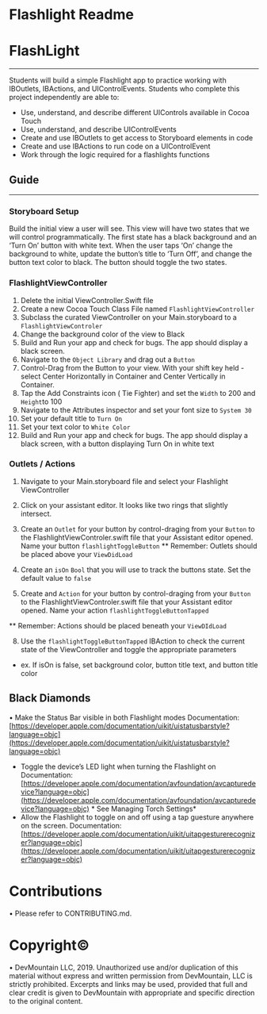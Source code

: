 # Flashlight Readme
# FlashLight
---
Students will build a simple Flashlight app to practice working with IBOutlets, IBActions, and UIControlEvents.
Students who complete this project independently are able to:
* Use, understand, and describe different UIControls available in Cocoa Touch
* Use, understand, and describe UIControlEvents
* Create and use IBOutlets to get access to Storyboard elements in code
* Create and use IBActions to run code on a UIControlEvent
* Work  through the logic required for a flashlights functions


## Guide
---
### Storyboard Setup

Build the initial view a user will see. This view will have two states that we will control programmatically. The first state has a black background and an ‘Turn On’ button with white text. When the user taps ‘On’ change the background to white, update the button’s title to ‘Turn Off’, and change the button text color to black. The button should toggle the two states.

### FlashlightViewController

1. Delete the initial ViewController.Swift file
2. Create a new Cocoa Touch Class File named `FlashlightViewController`
3. Subclass the curated ViewController on your Main.storyboard to a `FlashlightViewControler`
4. Change the background color of the view to Black
5. Build and Run your app and check for bugs. The app should display a black screen.
6. Navigate to the `Object Library` and drag out a `Button`
7. Control-Drag from the Button to your view. With your shift key held - select Center Horizontally in Container and Center Vertically in Container.
8. Tap the Add Constraints icon ( Tie Fighter) and set the `Width` to 200 and `Height`to 100
9. Navigate to the Attributes inspector and set your font size to `System 30`
10. Set your default title to `Turn On`
11. Set your text color to `White Color`
12. Build and Run your app and check for bugs. The app should display a black screen, with a button displaying Turn On in white text
  
### Outlets / Actions

1. Navigate to your Main.storyboard file and select your Flashlight ViewController 
2. Click on your assistant editor. It looks like two rings that slightly intersect.
3. Create an `Outlet` for your button by control-draging from your `Button` to the FlashlightViewControler.swift file that your Assistant editor opened. Name your button `flashlightToggleButton`
** Remember: Outlets should be placed above your `ViewDidLoad`

5. Create an `isOn`  `Bool` that you will use to track the buttons state. Set the default value to `false`
6. Create and `Action` for your button by control-draging from your `Button` to the FlashlightViewControler.swift file that your Assistant editor opened. Name your action `flashlightToggleButtonTapped`

** Remember: Actions should be placed beneath your `ViewDIdLoad`

8. Use the  `flashlightToggleButtonTapped` IBAction to check the current state of the ViewController and toggle the appropriate parameters
* ex. If isOn is false, set background color, button title text, and button title color


## Black Diamonds
• Make the Status Bar visible in both Flashlight modes Documentation:  [https://developer.apple.com/documentation/uikit/uistatusbarstyle?language=objc](https://developer.apple.com/documentation/uikit/uistatusbarstyle?language=objc) 
* Toggle the device’s LED light when turning the Flashlight on Documentation:  [https://developer.apple.com/documentation/avfoundation/avcapturedevice?language=objc](https://developer.apple.com/documentation/avfoundation/avcapturedevice?language=objc)  * See Managing Torch Settings*
* Allow the Flashlight to toggle on and off using a tap guesture anywhere on the screen. Documentation:  [https://developer.apple.com/documentation/uikit/uitapgesturerecognizer?language=objc](https://developer.apple.com/documentation/uikit/uitapgesturerecognizer?language=objc) 
# Contributions
• Please refer to CONTRIBUTING.md.
# Copyright© 
• DevMountain LLC, 2019. Unauthorized use and/or duplication of this material without express and written permission from DevMountain, LLC is strictly prohibited. Excerpts and links may be used, provided that full and clear credit is given to DevMountain with appropriate and specific direction to the original content.


